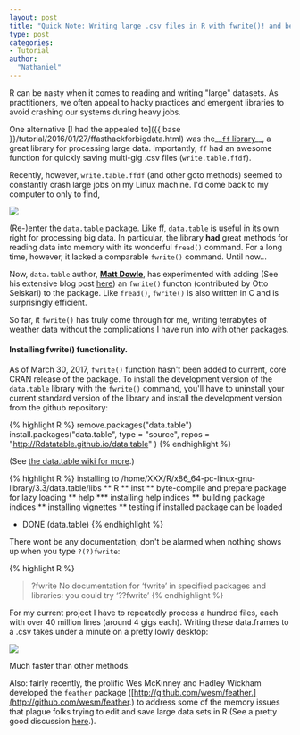 ```yaml
---
layout: post
title: "Quick Note: Writing large .csv files in R with fwrite()! and beyond"
type: post
categories:
- Tutorial
author:
  "Nathaniel"
---
```


R can be nasty when it comes to reading and writing "large" datasets. As practitioners, we often appeal to hacky practices and emergent libraries to avoid crashing our systems during heavy jobs.

One alternative [I had the appealed to]({{ base }}/tutorial/2016/01/27/ffasthackforbigdata.html) was the__[<code>ff</code> library](https://cran.r-project.org/web/packages/ff/index.html)__, a great library for processing large data. Importantly, <code>ff</code> had an awesome function for quickly saving multi-gig .csv files (<code>write.table.ffdf</code>). 

Recently, however, <code>write.table.ffdf</code> (and other goto methods) seemed to constantly crash large jobs on my Linux machine. I'd come back to my computer to only to find,

<div class="media image">
<img src="{{ site.baseurl }}/assets/fatality.png" />
</div>

(Re-)enter the <code>data.table</code> package. Like ff, <code>data.table</code> is useful in its own right for processing big data. In particular, the library __had__ great methods for reading data into memory with its wonderful <code>fread()</code> command. For a long time, however, it lacked a comparable <code>fwrite()</code> command. Until now...

Now, <code>data.table</code> author, __[Matt Dowle](https://github.com/mattdowle)__, has experimented with adding (See his extensive blog post [here](http://blog.h2o.ai/2016/04/fast-csv-writing-for-r/)) an <code>fwrite()</code> functon (contributed by Otto Seiskari) to the package. Like <code>fread()</code>, <code>fwrite()</code> is also written in C and is surprisingly efficient. 

So far, it <code>fwrite()</code> has truly come through for me, writing terrabytes of weather data without the complications I have run into with other packages.

<h4>Installing fwrite() functionality.</h4>

As of March 30, 2017, <code>fwrite()</code> function hasn't been added to current, core CRAN release of the package. To install the development version of the <code>data.table</code> library with the <code>fwrite()</code> command, you'll have to uninstall your current standard version of the library and install the development version from the github repository:

{% highlight R %}
remove.packages("data.table")
install.packages("data.table", 
	type = "source",
    repos = "http://Rdatatable.github.io/data.table" )
{% endhighlight %}

(See [the data.table wiki for more](https://github.com/Rdatatable/data.table/wiki/Installation).)

{% highlight R %}
installing to /home/XXX/R/x86_64-pc-linux-gnu-library/3.3/data.table/libs
** R
** inst
** byte-compile and prepare package for lazy loading
** help
*** installing help indices
** building package indices
** installing vignettes
** testing if installed package can be loaded
* DONE (data.table)
{% endhighlight %}


There wont be any documentation; don't be alarmed when nothing shows up when you type <code>?(?)fwrite</code>:

{% highlight R %}
> ?fwrite
No documentation for ‘fwrite’ in specified packages and libraries:
you could try ‘??fwrite’
{% endhighlight %}

For my current project I have to repeatedly process a hundred files, each with over 40 million lines (around 4 gigs each). Writing these data.frames to a .csv takes under a minute on a pretty lowly desktop:

<div class="media image">
<img src="{{ site.baseurl }}/assets/fwritespeed.png" />
</div>

Much faster than other methods.

Also: fairly recently, the prolific Wes McKinney and Hadley Wickham developed the <code>feather</code> package ([http://github.com/wesm/feather.](http://github.com/wesm/feather.) to address some of the memory issues that plague folks trying to edit and save large data sets in R (See a pretty good discussion [here](https://blog.rstudio.org/2016/03/29/feather/).).
